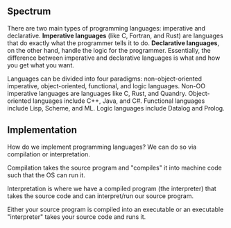 ## Spectrum

There are two main types of programming languages: imperative and declarative. **Imperative languages** (like C, Fortran, and Rust) are languages that do exactly what the programmer tells it to do. **Declarative languages**, on the other hand, handle the logic for the programmer. Essentially, the difference between imperative and declarative languages is what and how you get what you want.

Languages can be divided into four paradigms: non-object-oriented imperative, object-oriented, functional, and logic languages. Non-OO imperative languages are languages like C, Rust, and Quandry. Object-oriented languages include C++, Java, and C#. Functional languages include Lisp, Scheme, and ML. Logic languages include Datalog and Prolog.

## Implementation

How do we implement programming languages? We can do so via compilation or interpretation.

Compilation takes the source program and "compiles" it into machine code such that the OS can run it.

Interpretation is where we have a compiled program (the interpreter) that takes the source code and can interpret/run our source program.

Either your source program is compiled into an executable or an executable "interpreter" takes your source code and runs it.
